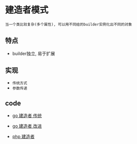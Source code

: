 # 建造者模式

    当一个类比较复杂(多个属性), 可以用不同给的builder实例化出不同的对象

## 特点

- builder独立, 易于扩展

## 实现

- `传统方式`
- `参数传递`

## code

- [go 建造者 传统](src/go/dp/builder-simple.go)
- [go 建造者 改进](src/go/dp/builder-opt.go)

- [php 建造者](src/php_design_patterns/builder/builder.php)